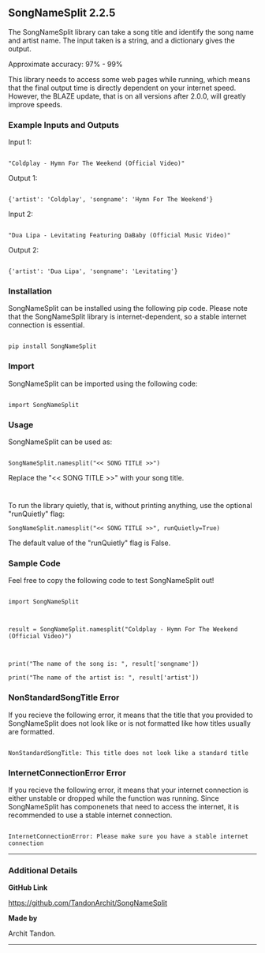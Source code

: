 
## SongNameSplit 2.2.5

The SongNameSplit library can take a song title and identify the song name and artist name. The input taken is a string, and a dictionary gives the output. 



Approximate accuracy: 97% - 99%



This library needs to access some web pages while running, which means that the final output time is directly dependent on your internet speed. However, the BLAZE update, that is on all versions after 2.0.0, will greatly improve speeds.



### Example Inputs and Outputs



Input 1:

```

"Coldplay - Hymn For The Weekend (Official Video)"

```

Output 1:

```

{'artist': 'Coldplay', 'songname': 'Hymn For The Weekend'}

```



Input 2:

```

"Dua Lipa - Levitating Featuring DaBaby (Official Music Video)"

```

Output 2:

```

{'artist': 'Dua Lipa', 'songname': 'Levitating'}

```



### Installation

SongNameSplit can be installed using the following pip code. Please note that the SongNameSplit library is internet-dependent, so a stable internet connection is essential.



```

pip install SongNameSplit

```

### Import

SongNameSplit can be imported using the following code:



```

import SongNameSplit

```

### Usage

SongNameSplit can be used as:

```

SongNameSplit.namesplit("<< SONG TITLE >>")

```

Replace the "<< SONG TITLE >>" with your song title.
#
To run the library quietly, that is, without printing anything, use the optional "runQuietly" flag:

```
SongNameSplit.namesplit("<< SONG TITLE >>", runQuietly=True)

```

The default value of the "runQuietly" flag is False.



### Sample Code

Feel free to copy the following code to test SongNameSplit out!

```

import SongNameSplit



result = SongNameSplit.namesplit("Coldplay - Hymn For The Weekend (Official Video)")



print("The name of the song is: ", result['songname'])

print("The name of the artist is: ", result['artist'])

```

### NonStandardSongTitle Error

If you recieve the following error, it means that the title that you provided to SongNameSplit does not look like or is not formatted like how titles usually are formatted. 

```

NonStandardSongTitle: This title does not look like a standard title

```

### InternetConnectionError Error

If you recieve the following error, it means that your internet connection is either unstable or dropped while the function was running. Since SongNameSplit has componenets that need to access the internet, it is recommended to use a stable internet connection.

```

InternetConnectionError: Please make sure you have a stable internet connection

```

****

### Additional Details



**GitHub Link**

https://github.com/TandonArchit/SongNameSplit



**Made by**

Archit Tandon.

****


